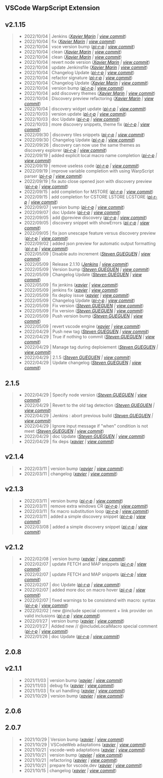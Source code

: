 VSCode WarpScript Extension
---

## v2.1.15

> +  2022/10/04  | Jenkins  (*[Xavier Marin](xavier.marin@senx.io) | [view commit](https://github.com/senx/VSCode-WarpScriptLanguage/commit/3226b8c12a45167692be1cea587a6048ae6930e1)*)
> +  2022/10/04  | fix  (*[Xavier Marin](xavier.marin@senx.io) | [view commit](https://github.com/senx/VSCode-WarpScriptLanguage/commit/c12002744c52907aef1152215f45b7d011eb84b8)*)
> +  2022/10/04  | vsce version bump  (*[pi-r-p](pierre.papin@senx.io) | [view commit](https://github.com/senx/VSCode-WarpScriptLanguage/commit/c07d9c80bb844ccd690a4e042dbdd95a6a7e9162)*)
> +  2022/10/04  | clean  (*[Xavier Marin](xavier.marin@senx.io) | [view commit](https://github.com/senx/VSCode-WarpScriptLanguage/commit/c268d8bc38f486bdc89f90425eccf184b0b7ff6f)*)
> +  2022/10/04  | clean  (*[Xavier Marin](xavier.marin@senx.io) | [view commit](https://github.com/senx/VSCode-WarpScriptLanguage/commit/995779f6bb9d576f957dad3cf09984f9b32ffc62)*)
> +  2022/10/04  | revert node version  (*[Xavier Marin](xavier.marin@senx.io) | [view commit](https://github.com/senx/VSCode-WarpScriptLanguage/commit/8f9f34f36f996d9070cb4e1a2fdb5c5dc75b4c71)*)
> +  2022/10/04  | update Jenkinsfile  (*[Xavier Marin](xavier.marin@senx.io) | [view commit](https://github.com/senx/VSCode-WarpScriptLanguage/commit/e03e24f1115bc6d15af1f9edc9e6e5839094612c)*)
> +  2022/10/04  | Changelog Update  (*[pi-r-p](pierre.papin@senx.io) | [view commit](https://github.com/senx/VSCode-WarpScriptLanguage/commit/150f6b02fdbaed6eccf9e82cabc6bc014dec6351)*)
> +  2022/10/04  | refactor signature  (*[pi-r-p](pierre.papin@senx.io) | [view commit](https://github.com/senx/VSCode-WarpScriptLanguage/commit/38d97b9681d21654fb9f8589be0601d91760ca07)*)
> +  2022/10/04  | Changelog Update  (*[Xavier Marin](xavier.marin@senx.io) | [view commit](https://github.com/senx/VSCode-WarpScriptLanguage/commit/047737453a80983a8a4853be83e5d4f986035be1)*)
> +  2022/10/04  | version bump  (*[pi-r-p](pierre.papin@senx.io) | [view commit](https://github.com/senx/VSCode-WarpScriptLanguage/commit/322aacba778272a1cc2b134de5dd5e2d61510ba6)*)
> +  2022/10/04  | add discovery themes  (*[Xavier Marin](xavier.marin@senx.io) | [view commit](https://github.com/senx/VSCode-WarpScriptLanguage/commit/b6669c0c8fc3ed1907a8fe3f06f6732a72a082be)*)
> +  2022/10/04  | Discovery preview refactoring  (*[Xavier Marin](xavier.marin@senx.io) | [view commit](https://github.com/senx/VSCode-WarpScriptLanguage/commit/929907af6c32f49c20e1f05f4dc20a103ec9c328)*)
> +  2022/10/04  | discovery widget update  (*[pi-r-p](pierre.papin@senx.io) | [view commit](https://github.com/senx/VSCode-WarpScriptLanguage/commit/c9e458324e4856f739adceabf385836a3d45cbc6)*)
> +  2022/10/03  | version update  (*[pi-r-p](pierre.papin@senx.io) | [view commit](https://github.com/senx/VSCode-WarpScriptLanguage/commit/f12861df727bd23ae29fec1a9d488b5647b23b8d)*)
> +  2022/10/03  | doc Update  (*[pi-r-p](pierre.papin@senx.io) | [view commit](https://github.com/senx/VSCode-WarpScriptLanguage/commit/98af7e05b302e3703b2e6bb261ba6e3b113c95c9)*)
> +  2022/10/03  | more discovery snippets, theme fix  (*[pi-r-p](pierre.papin@senx.io) | [view commit](https://github.com/senx/VSCode-WarpScriptLanguage/commit/4312071618724b6ec443bcb7bde41629eb26d6d5)*)
> +  2022/09/30  | discovery tiles snippets  (*[pi-r-p](pierre.papin@senx.io) | [view commit](https://github.com/senx/VSCode-WarpScriptLanguage/commit/6118577c143d996635923aff8a3aef4072296097)*)
> +  2022/09/30  | Changelog Update  (*[pi-r-p](pierre.papin@senx.io) | [view commit](https://github.com/senx/VSCode-WarpScriptLanguage/commit/1368e998a39f472a63c4086ad91a1397225b01e9)*)
> +  2022/09/26  | discovery can now use the same themes as discovery explorer  (*[pi-r-p](pierre.papin@senx.io) | [view commit](https://github.com/senx/VSCode-WarpScriptLanguage/commit/de18c80efeed9652151cbdec3ecd8c071e296f98)*)
> +  2022/09/19  | added explicit local macro name completion  (*[pi-r-p](pierre.papin@senx.io) | [view commit](https://github.com/senx/VSCode-WarpScriptLanguage/commit/fb00c31a6533564e9865de51a686884fb246d2a8)*)
> +  2022/09/19  | remove useless code  (*[pi-r-p](pierre.papin@senx.io) | [view commit](https://github.com/senx/VSCode-WarpScriptLanguage/commit/982e03e433cdc0f9fb44c883966943bad63940d3)*)
> +  2022/09/19  | improve variable completion with using WarpScript parser  (*[pi-r-p](pierre.papin@senx.io) | [view commit](https://github.com/senx/VSCode-WarpScriptLanguage/commit/8ff40d7e8fcb110a417d79495bd0cb6a35609b7e)*)
> +  2022/09/19  | fix auto close opened json with discovery preview  (*[pi-r-p](pierre.papin@senx.io) | [view commit](https://github.com/senx/VSCode-WarpScriptLanguage/commit/0da6f797f77988483fce1688d74cf9ac959694b6)*)
> +  2022/09/15  | add completion for MSTORE  (*[pi-r-p](pierre.papin@senx.io) | [view commit](https://github.com/senx/VSCode-WarpScriptLanguage/commit/f93a4216e25af4df85b0c2e6222b7bee9b7432aa)*)
> +  2022/09/15  | add completion for CSTORE LSTORE LCSTORE  (*[pi-r-p](pierre.papin@senx.io) | [view commit](https://github.com/senx/VSCode-WarpScriptLanguage/commit/97682437947128657030de9446096799971426c4)*)
> +  2022/09/07  | version bump  (*[pi-r-p](pierre.papin@senx.io) | [view commit](https://github.com/senx/VSCode-WarpScriptLanguage/commit/1179801b74367e4d64975bdd07446ebbc5a19cc3)*)
> +  2022/09/07  | doc Update  (*[pi-r-p](pierre.papin@senx.io) | [view commit](https://github.com/senx/VSCode-WarpScriptLanguage/commit/527b117c485ba10577af2b28ad8b2b7e9e322431)*)
> +  2022/09/05  | add @preview discovery  (*[pi-r-p](pierre.papin@senx.io) | [view commit](https://github.com/senx/VSCode-WarpScriptLanguage/commit/6db37ff8d56bbffe86d17acf7dab936e64b1b918)*)
> +  2022/09/05  | discovery snippet with showErrors  (*[pi-r-p](pierre.papin@senx.io) | [view commit](https://github.com/senx/VSCode-WarpScriptLanguage/commit/00dbd56bff5a976313a980e494706ef87f2d78c0)*)
> +  2022/09/05  | fix json unescape feature versus discovery preview  (*[pi-r-p](pierre.papin@senx.io) | [view commit](https://github.com/senx/VSCode-WarpScriptLanguage/commit/295d75e3ce32d9cd984adfabfa928d28f98a51ff)*)
> +  2022/09/02  | added json preview for automatic output formatting  (*[pi-r-p](pierre.papin@senx.io) | [view commit](https://github.com/senx/VSCode-WarpScriptLanguage/commit/c134f092a04fc6cbff01489b2a54f2d719dc0c14)*)
> +  2022/05/09  | Disable auto increment  (*[Steven GUEGUEN](steven.gueguen@senx.io) | [view commit](https://github.com/senx/VSCode-WarpScriptLanguage/commit/02d04f391b9da0e6945de09ae3a75109e72f26d9)*)
> +  2022/05/09  | Release 2.1.10  (*[Jenkins](jenkins@senx.io) | [view commit](https://github.com/senx/VSCode-WarpScriptLanguage/commit/1588b3c082cca76233ca05997a285a3887010806)*)
> +  2022/05/09  | Version bump  (*[Steven GUEGUEN](steven.gueguen@senx.io) | [view commit](https://github.com/senx/VSCode-WarpScriptLanguage/commit/1403ec53ab3e0afb4c15a4938087379f2997a3bb)*)
> +  2022/05/09  | Changelog Update  (*[Steven GUEGUEN](steven.gueguen@senx.io) | [view commit](https://github.com/senx/VSCode-WarpScriptLanguage/commit/72a3d58dd704cd16ffe3d8ba3d2bc64d0b86dead)*)
> +  2022/05/09  | fix jenkins  (*[xavier](marin.xavier@gmail.com) | [view commit](https://github.com/senx/VSCode-WarpScriptLanguage/commit/c1717d83442f83cac41bfb5314bec66554b9fa03)*)
> +  2022/05/09  | jenkins fix  (*[xavier](marin.xavier@gmail.com) | [view commit](https://github.com/senx/VSCode-WarpScriptLanguage/commit/784c82740c531dfefb0a326aed9aabfd268b403c)*)
> +  2022/05/09  | fix deploy issue  (*[xavier](marin.xavier@gmail.com) | [view commit](https://github.com/senx/VSCode-WarpScriptLanguage/commit/bd944a9ab9cf983d2707f0a0df3a6e7270f64726)*)
> +  2022/05/09  | Changelog Update  (*[pi-r-p](pierre.papin@senx.io) | [view commit](https://github.com/senx/VSCode-WarpScriptLanguage/commit/1be0544ba1c7e2726995c29ae2ab4422f2ea6a6a)*)
> +  2022/05/09  | Fix version  (*[Steven GUEGUEN](steven.gueguen@senx.io) | [view commit](https://github.com/senx/VSCode-WarpScriptLanguage/commit/a1030c0cf7e829df83c0d23d56cc9a66df5b1b46)*)
> +  2022/05/09  | Fix version  (*[Steven GUEGUEN](steven.gueguen@senx.io) | [view commit](https://github.com/senx/VSCode-WarpScriptLanguage/commit/fac37f8f74704c95bf3d2a8461ce6dc0de8457b6)*)
> +  2022/05/09  | Push version bump  (*[Steven GUEGUEN](steven.gueguen@senx.io) | [view commit](https://github.com/senx/VSCode-WarpScriptLanguage/commit/303baf1fca5a6236aeebc9b33cbe2be8beeb6578)*)
> +  2022/05/09  | revert vscode engine  (*[xavier](marin.xavier@gmail.com) | [view commit](https://github.com/senx/VSCode-WarpScriptLanguage/commit/ccf47839c4a1593ac421450845bf0005f335f4c0)*)
> +  2022/04/29  | Push new tag  (*[Steven GUEGUEN](steven.gueguen@senx.io) | [view commit](https://github.com/senx/VSCode-WarpScriptLanguage/commit/eb5946dd0c085d5f8b25c40b60d1277f583a266d)*)
> +  2022/04/29  | True if nothing to commit  (*[Steven GUEGUEN](steven.gueguen@senx.io) | [view commit](https://github.com/senx/VSCode-WarpScriptLanguage/commit/ce468442b68704f4b5df980f19365768897e311b)*)
> +  2022/04/29  | Manage tag during deploiement  (*[Steven GUEGUEN](steven.gueguen@senx.io) | [view commit](https://github.com/senx/VSCode-WarpScriptLanguage/commit/65c9cec97b6246ecf5c8e01db004ec52d8fd1bde)*)
> +  2022/04/29  | 2.1.5  (*[Steven GUEGUEN](steven.gueguen@senx.io) | [view commit](https://github.com/senx/VSCode-WarpScriptLanguage/commit/646b867a17adbe81be98293158695fce75ee4e78)*)
> +  2022/04/29  | Update changelog  (*[Steven GUEGUEN](steven.gueguen@senx.io) | [view commit](https://github.com/senx/VSCode-WarpScriptLanguage/commit/bd36d8540f330dba980eb688c5144643bbd13ce1)*)

## 2.1.5

> +  2022/04/29  | Specify node version  (*[Steven GUEGUEN](steven.gueguen@senx.io) | [view commit](https://github.com/senx/VSCode-WarpScriptLanguage/commit/b16334ad0d21bd80f4d397215a36ae6cfcfdae18)*)
> +  2022/04/29  | Revert to the old tag detection  (*[Steven GUEGUEN](steven.gueguen@senx.io) | [view commit](https://github.com/senx/VSCode-WarpScriptLanguage/commit/1e1268ae1bed749f2fc87e4b4e346d3fb6ea2cce)*)
> +  2022/04/29  | Jenkins : abort previous build  (*[Steven GUEGUEN](steven.gueguen@senx.io) | [view commit](https://github.com/senx/VSCode-WarpScriptLanguage/commit/74654d365a5cfd556733cbc6fb4b79bed58a750c)*)
> +  2022/04/29  | Ignore input message if "when" condition is not meet  (*[Steven GUEGUEN](steven.gueguen@senx.io) | [view commit](https://github.com/senx/VSCode-WarpScriptLanguage/commit/5ae9c5fb38e2dc2fc54f7886349f272d34c94004)*)
> +  2022/04/29  | doc Update  (*[Steven GUEGUEN](steven.gueguen@senx.io) | [view commit](https://github.com/senx/VSCode-WarpScriptLanguage/commit/c837809e609411c72beea16cdebc61e83694f7df)*)
> +  2022/04/29  | fix deps  (*[xavier](marin.xavier@gmail.com) | [view commit](https://github.com/senx/VSCode-WarpScriptLanguage/commit/463623c903d7691fd876ee3b558c188d1eee9e1b)*)

## v2.1.4

> +  2022/03/11  | version bump  (*[xavier](marin.xavier@gmail.com) | [view commit](https://github.com/senx/VSCode-WarpScriptLanguage/commit/c8ecc177046c6a64163a9ec5071cc042ad6f6dab)*)
> +  2022/03/11  | changelog  (*[xavier](marin.xavier@gmail.com) | [view commit](https://github.com/senx/VSCode-WarpScriptLanguage/commit/2133943f0aa5bbbbe145a6b138f078df490f816d)*)

## v2.1.3

> +  2022/03/11  | version bump  (*[pi-r-p](pierre.papin@senx.io) | [view commit](https://github.com/senx/VSCode-WarpScriptLanguage/commit/79a1cde18c17d4d3d8906f78293c4f8aea9639e2)*)
> +  2022/03/11  | remove extra windows CR  (*[pi-r-p](pierre.papin@senx.io) | [view commit](https://github.com/senx/VSCode-WarpScriptLanguage/commit/4ba91c81854baf206404613920fa16b9ea025382)*)
> +  2022/03/11  | fix macro substitution loop  (*[pi-r-p](pierre.papin@senx.io) | [view commit](https://github.com/senx/VSCode-WarpScriptLanguage/commit/3e805789a4e28e703c08caf85e3d33f8ee6dd14e)*)
> +  2022/03/11  | added a simple discovery snippet  (*[pi-r-p](pierre.papin@senx.io) | [view commit](https://github.com/senx/VSCode-WarpScriptLanguage/commit/05d32ec5f8f8905b7d0e01a870fa0cbf52e15b83)*)
> +  2022/03/08  | added a simple discovery snippet  (*[pi-r-p](pierre.papin@senx.io) | [view commit](https://github.com/senx/VSCode-WarpScriptLanguage/commit/4adbc47791a7755e6f97244b3252b1da233e415d)*)

## v2.1.2

> +  2022/02/08  | version bump  (*[xavier](marin.xavier@gmail.com) | [view commit](https://github.com/senx/VSCode-WarpScriptLanguage/commit/1adf3a58bca3d5a670c3625cfc4a25af01715d9b)*)
> +  2022/02/07  | update FETCH and MAP snippets  (*[pi-r-p](pierre.papin@senx.io) | [view commit](https://github.com/senx/VSCode-WarpScriptLanguage/commit/95fb7b4b3b58314cab9ed3ab92b6db4cdfcbd2f2)*)
> +  2022/02/07  | update FETCH and MAP snippets  (*[pi-r-p](pierre.papin@senx.io) | [view commit](https://github.com/senx/VSCode-WarpScriptLanguage/commit/44b901665a542bfc8abcb5c7944a5c6c7f0ee351)*)
> +  2022/02/07  | doc Update  (*[pi-r-p](pierre.papin@senx.io) | [view commit](https://github.com/senx/VSCode-WarpScriptLanguage/commit/6603a2cbb431f92e6479bd3479ed7208bd409b09)*)
> +  2022/02/07  | added more doc on macro hover  (*[pi-r-p](pierre.papin@senx.io) | [view commit](https://github.com/senx/VSCode-WarpScriptLanguage/commit/04702b9979606551fa6c4801219c2fb4468e97ce)*)
> +  2022/02/07  | fixed warnings to be consistend with macro: syntax  (*[pi-r-p](pierre.papin@senx.io) | [view commit](https://github.com/senx/VSCode-WarpScriptLanguage/commit/52c47c77dd2d092cbbf4f7e3202e92c5b8ef2151)*)
> +  2022/02/02  | new @include special comment + link provider on valid inclusions  (*[pi-r-p](pierre.papin@senx.io) | [view commit](https://github.com/senx/VSCode-WarpScriptLanguage/commit/946302d90755fa9cace9564793e59ab4c65e63da)*)
> +  2022/01/27  | version bump  (*[xavier](marin.xavier@gmail.com) | [view commit](https://github.com/senx/VSCode-WarpScriptLanguage/commit/8ae1d32916d2eec37b3466038f7087e0ac1529ae)*)
> +  2022/01/27  | Added new // @includeLocalMacro special comment  (*[pi-r-p](pierre.papin@senx.io) | [view commit](https://github.com/senx/VSCode-WarpScriptLanguage/commit/ca199690e1fa1b8508dcb6fb9d1b4018b684ed14)*)
> +  2022/01/26  | doc Update  (*[pi-r-p](pierre.papin@senx.io) | [view commit](https://github.com/senx/VSCode-WarpScriptLanguage/commit/f21662ae69f2b88ca65c8519e590e43d8e8d1402)*)

## 2.0.8


## v2.1.1

> +  2021/11/03  | version bump  (*[xavier](marin.xavier@gmail.com) | [view commit](https://github.com/senx/VSCode-WarpScriptLanguage/commit/21c18e0b23d7fc62132b7e4f5c0e2185a7fd86a1)*)
> +  2021/11/03  | debug fix  (*[xavier](marin.xavier@gmail.com) | [view commit](https://github.com/senx/VSCode-WarpScriptLanguage/commit/24e04aed3ad8ff80536ab4845740dcb7397eb428)*)
> +  2021/11/03  | fix uri handling  (*[xavier](marin.xavier@gmail.com) | [view commit](https://github.com/senx/VSCode-WarpScriptLanguage/commit/c62cca198e80364c6ca53f628caffcdde07eca19)*)
> +  2021/10/29  | version bump  (*[xavier](marin.xavier@gmail.com) | [view commit](https://github.com/senx/VSCode-WarpScriptLanguage/commit/ceb83a1c81e2dcc49462125966f05c14499fabc6)*)

## 2.0.6


## 2.0.7

> +  2021/10/29  | Version bump  (*[xavier](marin.xavier@gmail.com) | [view commit](https://github.com/senx/VSCode-WarpScriptLanguage/commit/6eeaefc39aadedc77ddb9f185d90d20c5cfb8b34)*)
> +  2021/10/29  | VSCodeWeb adaptations  (*[xavier](marin.xavier@gmail.com) | [view commit](https://github.com/senx/VSCode-WarpScriptLanguage/commit/c9dc46a752786ce6d6cb0c82ee57e474a4949df8)*)
> +  2021/10/21  | vscode-web adaptations  (*[xavier](marin.xavier@gmail.com) | [view commit](https://github.com/senx/VSCode-WarpScriptLanguage/commit/c24b15900ba0932de7b8c6841170bb2558020366)*)
> +  2021/10/21  | version bump  (*[xavier](marin.xavier@gmail.com) | [view commit](https://github.com/senx/VSCode-WarpScriptLanguage/commit/11e9ffbe5bdbc116f829ecbb81061b6553d43872)*)
> +  2021/10/21  | refactoring  (*[xavier](marin.xavier@gmail.com) | [view commit](https://github.com/senx/VSCode-WarpScriptLanguage/commit/f3ba631a4cf9b537db7c3dc83c65d348a18c21f6)*)
> +  2021/10/21  | prepare for vscode.dev  (*[xavier](marin.xavier@gmail.com) | [view commit](https://github.com/senx/VSCode-WarpScriptLanguage/commit/d018917e3c16467e2962c95ad17b4c01851324d3)*)
> +  2021/10/15  | changelog  (*[xavier](marin.xavier@gmail.com) | [view commit](https://github.com/senx/VSCode-WarpScriptLanguage/commit/a67b0891c21db225e99bbbfabc93f09777127f16)*)


